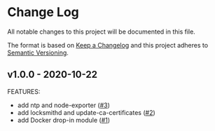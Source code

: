 # Change Log

All notable changes to this project will be documented in this file.

The format is based on [Keep a Changelog](http://keepachangelog.com/) and this
project adheres to [Semantic Versioning](http://semver.org/).


<a name="v1.0.0"></a>
## v1.0.0 - 2020-10-22
FEATURES:
- add ntp and node-exporter ([#3](https://github.com/getamis/terraform-ignition-kubernetes/issues/3))
- add locksmithd and update-ca-certificates ([#2](https://github.com/getamis/terraform-ignition-kubernetes/issues/2))
- add Docker drop-in module ([#1](https://github.com/getamis/terraform-ignition-kubernetes/issues/1))


[Unreleased]: https://github.com/getamis/terraform-ignition-kubernetes/compare/v1.0.0...HEAD
